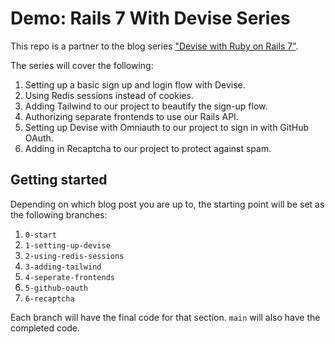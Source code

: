 # Demo: Rails 7 With Devise Series

This repo is a partner to the blog series ["Devise with Ruby on Rails 7"]().

The series will cover the following:

1. Setting up a basic sign up and login flow with Devise.
2. Using Redis sessions instead of cookies.
3. Adding Tailwind to our project to beautify the sign-up flow.
4. Authorizing separate frontends to use our Rails API.
5. Setting up Devise with Omniauth to our project to sign in with GitHub OAuth.
6. Adding in Recaptcha to our project to protect against spam.

## Getting started

Depending on which blog post you are up to, the starting point will be set as the following branches:

1. `0-start`
2. `1-setting-up-devise`
3. `2-using-redis-sessions`
4. `3-adding-tailwind`
5. `4-seperate-frontends`
6. `5-github-oauth`
7. `6-recaptcha`

Each branch will have the final code for that section. `main` will also have the completed code.
